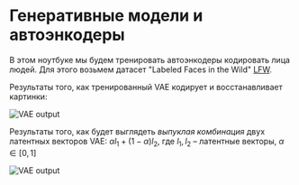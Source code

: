 # Генеративные модели и автоэнкодеры

В этом ноутбуке мы будем тренировать автоэнкодеры кодировать лица людей. Для этого возьмем датасет "Labeled Faces in the Wild" [LFW](http://vis-www.cs.umass.edu/lfw/).

Результаты того, как тренированный VAE кодирует и восстанавливает картинки:

![VAE output](https://hsto.org/r/w1560/webt/uw/-g/bd/uw-gbd0lej3jcbrwjzclezzpxbu.png)

Результаты того, как будет выглядеть *выпуклая комбинация* двух латентных векторов VAE: $\alpha l_1 + (1 - \alpha)l_2$, где $l_1, l_2$ – латентные векторы, $\alpha \in [0, 1]$

![VAE output](https://hsto.org/r/w1560/webt/uw/-g/bd/uw-gbd0lej3jcbrwjzclezzpxbu.png)
